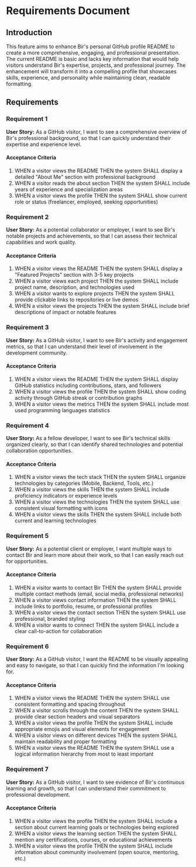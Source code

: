 # Requirements Document

## Introduction

This feature aims to enhance Bir's personal GitHub profile README to create a more comprehensive, engaging, and professional presentation. The current README is basic and lacks key information that would help visitors understand Bir's expertise, projects, and professional journey. The enhancement will transform it into a compelling profile that showcases skills, experience, and personality while maintaining clean, readable formatting.

## Requirements

### Requirement 1

**User Story:** As a GitHub visitor, I want to see a comprehensive overview of Bir's professional background, so that I can quickly understand their expertise and experience level.

#### Acceptance Criteria

1. WHEN a visitor views the README THEN the system SHALL display a detailed "About Me" section with professional background
2. WHEN a visitor reads the about section THEN the system SHALL include years of experience and specialization areas
3. WHEN a visitor views the profile THEN the system SHALL show current role or status (freelancer, employed, seeking opportunities)

### Requirement 2

**User Story:** As a potential collaborator or employer, I want to see Bir's notable projects and achievements, so that I can assess their technical capabilities and work quality.

#### Acceptance Criteria

1. WHEN a visitor views the README THEN the system SHALL display a "Featured Projects" section with 3-5 key projects
2. WHEN a visitor views each project THEN the system SHALL include project name, description, and technologies used
3. WHEN a visitor wants to explore projects THEN the system SHALL provide clickable links to repositories or live demos
4. WHEN a visitor views the projects THEN the system SHALL include brief descriptions of impact or notable features

### Requirement 3

**User Story:** As a GitHub visitor, I want to see Bir's activity and engagement metrics, so that I can understand their level of involvement in the development community.

#### Acceptance Criteria

1. WHEN a visitor views the README THEN the system SHALL display GitHub statistics including contributions, stars, and followers
2. WHEN a visitor views the profile THEN the system SHALL show coding activity through GitHub streak or contribution graphs
3. WHEN a visitor views the metrics THEN the system SHALL include most used programming languages statistics

### Requirement 4

**User Story:** As a fellow developer, I want to see Bir's technical skills organized clearly, so that I can identify shared technologies and potential collaboration opportunities.

#### Acceptance Criteria

1. WHEN a visitor views the tech stack THEN the system SHALL organize technologies by categories (Mobile, Backend, Tools, etc.)
2. WHEN a visitor views the skills THEN the system SHALL include proficiency indicators or experience levels
3. WHEN a visitor views the technologies THEN the system SHALL use consistent visual formatting with icons
4. WHEN a visitor views the skills THEN the system SHALL include both current and learning technologies

### Requirement 5

**User Story:** As a potential client or employer, I want multiple ways to contact Bir and learn more about their work, so that I can easily reach out for opportunities.

#### Acceptance Criteria

1. WHEN a visitor wants to contact Bir THEN the system SHALL provide multiple contact methods (email, social media, professional networks)
2. WHEN a visitor views contact information THEN the system SHALL include links to portfolio, resume, or professional profiles
3. WHEN a visitor views the contact section THEN the system SHALL use professional, branded styling
4. WHEN a visitor wants to connect THEN the system SHALL include a clear call-to-action for collaboration

### Requirement 6

**User Story:** As a GitHub visitor, I want the README to be visually appealing and easy to navigate, so that I can quickly find the information I'm looking for.

#### Acceptance Criteria

1. WHEN a visitor views the README THEN the system SHALL use consistent formatting and spacing throughout
2. WHEN a visitor scrolls through the content THEN the system SHALL provide clear section headers and visual separators
3. WHEN a visitor views the profile THEN the system SHALL include appropriate emojis and visual elements for engagement
4. WHEN a visitor views on different devices THEN the system SHALL maintain readability and proper formatting
5. WHEN a visitor views the README THEN the system SHALL use a logical information hierarchy from most to least important

### Requirement 7

**User Story:** As a GitHub visitor, I want to see evidence of Bir's continuous learning and growth, so that I can understand their commitment to professional development.

#### Acceptance Criteria

1. WHEN a visitor views the profile THEN the system SHALL include a section about current learning goals or technologies being explored
2. WHEN a visitor views the learning section THEN the system SHALL mention any certifications, courses, or educational achievements
3. WHEN a visitor views the profile THEN the system SHALL include information about community involvement (open source, mentoring, etc.)